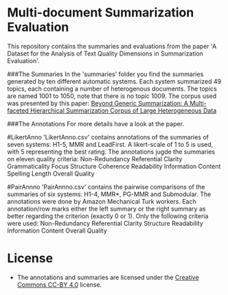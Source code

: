 # Multi-document Summarization Evaluation
This repository contains the summaries and evaluations from the paper 'A Dataset for the Analysis of Text Quality Dimensions in Summarization Evaluation'. 

###The Summaries
In the 'summaries' folder you find the summaries generated by ten different automatic systems. Each system summarized 49 topics, each containing a number of heterogenous documents. The topics are named 1001 to 1050, note that there is no topic 1009. The corpus used was presented by this paper: [Beyond Generic Summarization: A Multi-faceted Hierarchical Summarization Corpus of Large Heterogeneous Data](http://www.lrec-conf.org/proceedings/lrec2018/pdf/252.pdf)

###The Annotations
For more details have a look at the paper.

#LikertAnno 
'LikertAnno.csv' contains annotations of the summaries of seven systems: H1-5, MMR and LeadFirst. A likert-scale of 1 to 5 is used, with 5 representing the best rating. The annotations jugde the summaries on eleven quality criteria: 
Non-Redundancy
Referential Clarity
Grammaticality
Focus
Structure
Coherence
Readability
Information Content
Spelling
Length
Overall Quality

#PairAnnno
'PairAnnno.csv' contains the pairwise comparisons of the summaries of six systems: H1-4, MMR\*, PG-MMR and Submodular. The annotations were done by Amazon Mechanical Turk workers. Each annotation/row marks either the left summary or the right summary as better regarding the criterion (exactly 0 or 1).
Only the following criteria were used:
Non-Redundancy
Referential Clarity
Structure
Readability
Information Content
Overall Quality

# License
* The annotations and summaries are licensed under the [Creative Commons CC-BY 4.0](https://creativecommons.org/licenses/by/4.0/) license.
